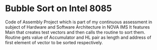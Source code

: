 # Bubble Sort on Intel 8085
Code of Assembly Project which is part of my continuous assessment in subject of Hardware and Software Architecture in NOVA IMS
It features Main that creates test vectors and then calls the routine to sort them.
Routine gets value of Accumulator and HL pair as length and address of first element of vector to be sorted respectively.
